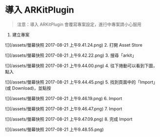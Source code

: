 # 導入 ARKitPlugin

> 注意：導入 ARKitPlugin 會覆寫專案設定，進行中專案請小心服用

1. 建立專案

![](/assets/螢幕快照 2017-08-21 上午9.41.24.png)
2. 打開 Asset Store

![](/assets/螢幕快照 2017-08-21 上午9.42.22.png)
3. 搜尋「arkit」

![](/assets/螢幕快照 2017-08-21 上午9.44.00.png)
4. 往下捲動可以看到下圖，點入

![](/assets/螢幕快照 2017-08-21 上午9.44.45.png)
5. 找到頁面中的「Import」(或 Download)，並點按

![](/assets/螢幕快照 2017-08-21 上午9.46.19.png)
6. Import

![](/assets/螢幕快照 2017-08-21 上午9.46.47.png)
7. Import

![](/assets/螢幕快照 2017-08-21 上午9.47.09.png)
8. 完成 Import 

![](/assets/螢幕快照 2017-08-21 上午9.48.55.png)
